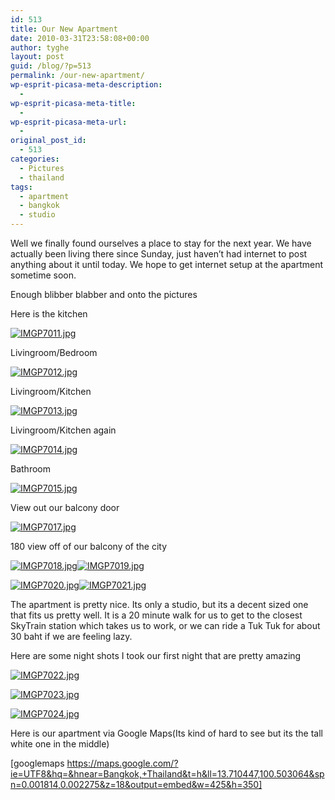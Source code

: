 ```yaml
---
id: 513
title: Our New Apartment
date: 2010-03-31T23:58:08+00:00
author: tyghe
layout: post
guid: /blog/?p=513
permalink: /our-new-apartment/
wp-esprit-picasa-meta-description:
  - 
wp-esprit-picasa-meta-title:
  - 
wp-esprit-picasa-meta-url:
  - 
original_post_id:
  - 513
categories:
  - Pictures
  - thailand
tags:
  - apartment
  - bangkok
  - studio
---
```

Well we finally found ourselves a place to stay for the next year. We have actually been living there since Sunday, just haven&#8217;t had internet to post anything about it until today. We hope to get internet setup at the apartment sometime soon.

Enough blibber blabber and onto the pictures

Here is the kitchen

<a rel="lightbox[513]" href="http://lh5.ggpht.com/_wdJ3rlAqngs/S7QzKw6dWZI/AAAAAAAACNc/LbppXW8gHhw/s800/IMGP7011.jpg"><img src="http://lh5.ggpht.com/_wdJ3rlAqngs/S7QzKw6dWZI/AAAAAAAACNc/LbppXW8gHhw/s200/IMGP7011.jpg" alt="IMGP7011.jpg" /></a>

Livingroom/Bedroom

<a rel="lightbox[513]" href="http://lh5.ggpht.com/_wdJ3rlAqngs/S7QzKw6dWZI/AAAAAAAACNc/LbppXW8gHhw/s800/IMGP7011.jpg"></a><a rel="lightbox[513]" href="http://lh5.ggpht.com/_wdJ3rlAqngs/S7QzLqqOK4I/AAAAAAAACNg/1RyQLn4BXcE/s800/IMGP7012.jpg"><img src="http://lh5.ggpht.com/_wdJ3rlAqngs/S7QzLqqOK4I/AAAAAAAACNg/1RyQLn4BXcE/s200/IMGP7012.jpg" alt="IMGP7012.jpg" /></a>

Livingroom/Kitchen

<a rel="lightbox[513]" href="http://lh3.ggpht.com/_wdJ3rlAqngs/S7QzMpegBAI/AAAAAAAACNk/KbhNCuASUNY/s800/IMGP7013.jpg"><img src="http://lh3.ggpht.com/_wdJ3rlAqngs/S7QzMpegBAI/AAAAAAAACNk/KbhNCuASUNY/s200/IMGP7013.jpg" alt="IMGP7013.jpg" /></a>

Livingroom/Kitchen again

<a rel="lightbox[513]" href="http://lh5.ggpht.com/_wdJ3rlAqngs/S7QzOQBzF3I/AAAAAAAACNo/kJu7Q2azp34/s800/IMGP7014.jpg"><img src="http://lh5.ggpht.com/_wdJ3rlAqngs/S7QzOQBzF3I/AAAAAAAACNo/kJu7Q2azp34/s200/IMGP7014.jpg" alt="IMGP7014.jpg" /></a>

Bathroom

<a rel="lightbox[513]" href="http://lh5.ggpht.com/_wdJ3rlAqngs/S7QzP9kBP-I/AAAAAAAACNs/Bw_3lrevHAU/s800/IMGP7015.jpg"><img src="http://lh5.ggpht.com/_wdJ3rlAqngs/S7QzP9kBP-I/AAAAAAAACNs/Bw_3lrevHAU/s200/IMGP7015.jpg" alt="IMGP7015.jpg" /></a>

View out our balcony door

<a rel="lightbox[513]" href="http://lh4.ggpht.com/_wdJ3rlAqngs/S7QzTTTGIyI/AAAAAAAACNw/KO8_p0_Nl98/s800/IMGP7017.jpg"><img src="http://lh4.ggpht.com/_wdJ3rlAqngs/S7QzTTTGIyI/AAAAAAAACNw/KO8_p0_Nl98/s200/IMGP7017.jpg" alt="IMGP7017.jpg" /></a>

180 view off of our balcony of the city

<a rel="lightbox[513]" href="http://lh3.ggpht.com/_wdJ3rlAqngs/S7QzVI82oJI/AAAAAAAACN0/0Qmwuyrg0L4/s800/IMGP7018.jpg"><img src="http://lh3.ggpht.com/_wdJ3rlAqngs/S7QzVI82oJI/AAAAAAAACN0/0Qmwuyrg0L4/s200/IMGP7018.jpg" alt="IMGP7018.jpg" /></a><a rel="lightbox[513]" href="http://lh5.ggpht.com/_wdJ3rlAqngs/S7QzWj-K1-I/AAAAAAAACN4/69moboAYKAM/s800/IMGP7019.jpg"><img src="http://lh5.ggpht.com/_wdJ3rlAqngs/S7QzWj-K1-I/AAAAAAAACN4/69moboAYKAM/s200/IMGP7019.jpg" alt="IMGP7019.jpg" /></a>

<a rel="lightbox[513]" href="http://lh5.ggpht.com/_wdJ3rlAqngs/S7QzWj-K1-I/AAAAAAAACN4/69moboAYKAM/s800/IMGP7019.jpg"></a><a rel="lightbox[513]" href="http://lh3.ggpht.com/_wdJ3rlAqngs/S7QzYtt8CrI/AAAAAAAACN8/Ql9eN-ir6lE/s800/IMGP7020.jpg"><img src="http://lh3.ggpht.com/_wdJ3rlAqngs/S7QzYtt8CrI/AAAAAAAACN8/Ql9eN-ir6lE/s200/IMGP7020.jpg" alt="IMGP7020.jpg" /></a><a rel="lightbox[513]" href="http://lh4.ggpht.com/_wdJ3rlAqngs/S7QzaNl7hNI/AAAAAAAACOA/CbpsXwy-lIU/s800/IMGP7021.jpg"><img src="http://lh4.ggpht.com/_wdJ3rlAqngs/S7QzaNl7hNI/AAAAAAAACOA/CbpsXwy-lIU/s200/IMGP7021.jpg" alt="IMGP7021.jpg" /></a>

The apartment is pretty nice. Its only a studio, but its a decent sized one that fits us pretty well. It is a 20 minute walk for us to get to the closest SkyTrain station which takes us to work, or we can ride a Tuk Tuk for about 30 baht if we are feeling lazy.

Here are some night shots I took our first night that are pretty amazing

<a rel="lightbox[513]" href="http://lh4.ggpht.com/_wdJ3rlAqngs/S7QzH8z0BAI/AAAAAAAACNQ/Na_XEwLSUmA/s800/IMGP7022.jpg"><img src="http://lh4.ggpht.com/_wdJ3rlAqngs/S7QzH8z0BAI/AAAAAAAACNQ/Na_XEwLSUmA/s200/IMGP7022.jpg" alt="IMGP7022.jpg" /></a>

<a rel="lightbox[513]" href="http://lh4.ggpht.com/_wdJ3rlAqngs/S7QzH8z0BAI/AAAAAAAACNQ/Na_XEwLSUmA/s800/IMGP7022.jpg"></a><a rel="lightbox[513]" href="http://lh3.ggpht.com/_wdJ3rlAqngs/S7QzIgHI6DI/AAAAAAAACNU/KtnUn6mHmXw/s800/IMGP7023.jpg"><img src="http://lh3.ggpht.com/_wdJ3rlAqngs/S7QzIgHI6DI/AAAAAAAACNU/KtnUn6mHmXw/s200/IMGP7023.jpg" alt="IMGP7023.jpg" /></a>

<a rel="lightbox[513]" href="http://lh3.ggpht.com/_wdJ3rlAqngs/S7QzIgHI6DI/AAAAAAAACNU/KtnUn6mHmXw/s800/IMGP7023.jpg"></a><a rel="lightbox[513]" href="http://lh4.ggpht.com/_wdJ3rlAqngs/S7QzJX5mjZI/AAAAAAAACNY/xtYsD-sWVSM/s800/IMGP7024.jpg"><img src="http://lh4.ggpht.com/_wdJ3rlAqngs/S7QzJX5mjZI/AAAAAAAACNY/xtYsD-sWVSM/s200/IMGP7024.jpg" alt="IMGP7024.jpg" /></a>

Here is our apartment via Google Maps(Its kind of hard to see but its the tall white one in the middle)

[googlemaps https://maps.google.com/?ie=UTF8&hq=&hnear=Bangkok,+Thailand&t=h&ll=13.710447,100.503064&spn=0.001814,0.002275&z=18&output=embed&w=425&h=350]
